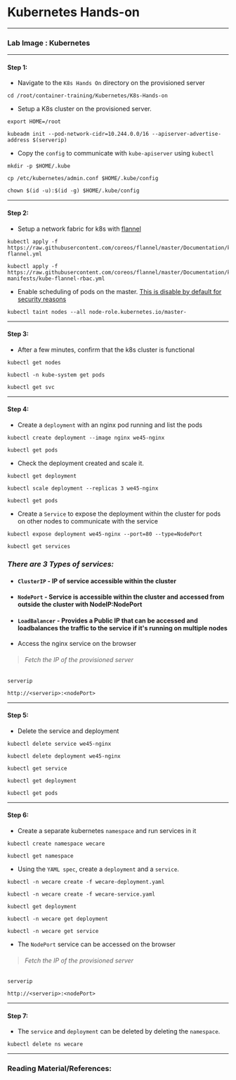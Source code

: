 # **Kubernetes Hands-on**

---

### **Lab Image : Kubernetes**

---

#### Step 1:

* Navigate to the `K8s Hands On` directory on the provisioned server

```commandline
cd /root/container-training/Kubernetes/K8s-Hands-on
```

* Setup a K8s cluster on the provisioned server.

```commandline
export HOME=/root
```
```commandline
kubeadm init --pod-network-cidr=10.244.0.0/16 --apiserver-advertise-address $(serverip)
```

* Copy the `config` to communicate with `kube-apiserver` using `kubectl`

```commandline
mkdir -p $HOME/.kube
```
```commandline
cp /etc/kubernetes/admin.conf $HOME/.kube/config
```
```commandline
chown $(id -u):$(id -g) $HOME/.kube/config
```

---

#### Step 2:

* Setup a network fabric for k8s with [flannel](https://github.com/coreos/flannel)

```commandline
kubectl apply -f https://raw.githubusercontent.com/coreos/flannel/master/Documentation/kube-flannel.yml
```
```commandline
kubectl apply -f https://raw.githubusercontent.com/coreos/flannel/master/Documentation/k8s-manifests/kube-flannel-rbac.yml
```

* Enable scheduling of pods on the master. [This is disable by default for security reasons](https://kubernetes.io/docs/setup/independent/create-cluster-kubeadm/#control-plane-node-isolation)

```commandline
kubectl taint nodes --all node-role.kubernetes.io/master-
```

---

#### Step 3:

* After a few minutes, confirm that the k8s cluster is functional

```commandline
kubectl get nodes
```
```commandline
kubectl -n kube-system get pods
```
```commandline
kubectl get svc
```

---

#### Step 4:

* Create a `deployment` with an nginx pod running and list the pods

```commandline
kubectl create deployment --image nginx we45-nginx
```
```commandline
kubectl get pods
```

* Check the deployment created and scale it.

```commandline
kubectl get deployment
```
```commandline
kubectl scale deployment --replicas 3 we45-nginx
```
```commandline
kubectl get pods
```

* Create a `Service` to expose the deployment within the cluster for pods on other nodes to communicate with the service

```commandline
kubectl expose deployment we45-nginx --port=80 --type=NodePort
```
```commandline
kubectl get services
```

### *There are 3 Types of services:*
* #### `ClusterIP` - IP of service accessible within the cluster
* #### `NodePort` - Service is accessible within the cluster and accessed from outside the cluster with NodeIP:NodePort
* #### `LoadBalancer` - Provides a Public IP that can be accessed and loadbalances the traffic to the service if it's running on multiple nodes

* Access the nginx service on the browser

> ###### Fetch the IP of the provisioned server

```commandline
serverip
```
```commandline
http://<serverip>:<nodePort>
```

---

#### Step 5:

* Delete the service and deployment 

```commandline
kubectl delete service we45-nginx
```
```commandline
kubectl delete deployment we45-nginx
```
```commandline
kubectl get service
```
```commandline
kubectl get deployment
```
```commandline
kubectl get pods
```

---

#### Step 6:

* Create a separate kubernetes `namespace` and run services in it

```commandline
kubectl create namespace wecare
```
```commandline
kubectl get namespace
```

* Using the `YAML spec`, create a `deployment` and a `service`.

```commandline
kubectl -n wecare create -f wecare-deployment.yaml
```
```commandline
kubectl -n wecare create -f wecare-service.yaml
```
```commandline
kubectl get deployment
```
```commandline
kubectl -n wecare get deployment
```
```commandline
kubectl -n wecare get service
```

* The `NodePort` service can be accessed on the browser

> ###### Fetch the IP of the provisioned server
```commandline
serverip
```
```commandline
http://<serverip>:<nodePort>
```

---

#### Step 7:

* The `service` and `deployment` can be deleted by deleting the `namespace`.

```commandline
kubectl delete ns wecare
```

---

### Reading Material/References:
